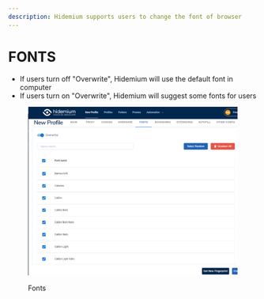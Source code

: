 ```yaml
---
description: Hidemium supports users to change the font of browser
---
```


# FONTS

* If users turn off "Overwrite", Hidemium will use the default font in computer
* If users turn on "Overwrite", Hidemium will suggest some fonts for users&#x20;

<figure><img src="../../.gitbook/assets/30.png" alt=""><figcaption><p>Fonts</p></figcaption></figure>
